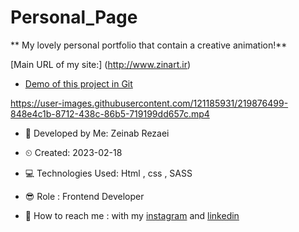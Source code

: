 # Personal_Page
** My lovely personal portfolio that contain a creative animation!**


[Main URL of my site:] (http://www.zinart.ir)


- [Demo of this project in Git](https://zeinab-rezaei-web.github.io/Personal_Page/)

https://user-images.githubusercontent.com/121185931/219876499-848e4c1b-8712-438c-86b5-719199dd657c.mp4


- 👩 Developed by Me: Zeinab Rezaei

- ⏲ Created: 2023-02-18

- 💻 Technologies Used: Html , css , SASS

- 😎 Role : Frontend Developer

- 🔗 How to reach me : with my [instagram](https://www.instagram.com/zeinab.rezaei.web) and [linkedin](https://www.linkedin.com/in/zeinab-rezaei-web)
